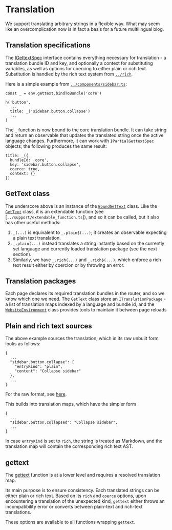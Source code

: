 # Translation

We support translating arbitrary strings in a flexible way. What may seem like an overcomplication now is in fact a basis for a future multilingual blog.

## Translation specifications

The [IGettextSpec](./gettext.ts) interface contains everything necessary for translation - a translation bundle ID and key, and optionally a context for substituting variables, as well as options for coercing to either plain or rich text. Substitution is handled by the rich text system from [`../rich`](../rich).

Here is a simple example from [`../components/sidebar.ts`](../components/sidebar.ts):
```
const _ = env.gettext.bindToBundle('core')

h('button',
  ...
  title: _('sidebar.button.collapse')
  ...
)
```

The `_` function is now bound to the core translation bundle. It can take string and return an observable that updates the translated string once the active language changes. Furthermore, it can work with `IPartialGettextSpec` objects; the following produces the same result:
```
title: _({
  bundleId: 'core',
  key: 'sidebar.button.collapse',
  coerce: true,
  context: {}
})
```

## GetText class

The underscore above is an instance of the [`BoundGetText`](./gettext.ts) class. Like the [`GetText`](./gettext.ts) class, it is an extendable function (see [`../support/extendable_function.ts`]), and so it can be called, but it also has other useful methods:

1. `_(...)` is equivalent to `_.plain$(...)`; it creates an observable expecting a plain text translation.
2. `_.plain(...)` instead translates a string instantly based on the currently set language and currently loaded translation package (see the next section).
3. Similarly, we have `_.rich(...)` and `_.rich$(...)`, which enforce a rich text result either by coercion or by throwing an error.

## Translation packages

Each page declares its required translation bundles in the router, and so we know which one we need. The `GetText` class store an `ITranslationPackage` - a list of translation maps indexed by a language and bundle id, and the [`WebsiteEnvironment`](../environment.ts) class provides tools to maintain it between page reloads

## Plain and rich text sources

The above example sources the translation, which in its raw unbuilt form looks as follows:
```
{
  ...
  "sidebar.button.collapse": {
    "entryKind": "plain",
    "content": "Collapse sidebar"
  },
  ...
}
```

For the raw format, see [here](../../build#translation-maps).

This builds into translation maps, which have the simpler form
```
{
  ...
  "sidebar.button.collapsed": "Collapse sidebar",
  ...
}
```

In case `entryKind` is set to `rich`, the string is treated as Markdown, and the translation map will contain the corresponding rich text AST.

## gettext

The [gettext](./gettext.ts) function is at a lower level and requires a resolved translation map.

Its main purpose is to ensure consistency. Each translated strings can be either plain or rich text. Based on its `rich` and `coerce` options, upon encountering a translation of the unexpected kind, `gettext` either throws an incompatibility error or converts between plain-text and rich-text translations.

These options are available to all functions wrapping `gettext`.
